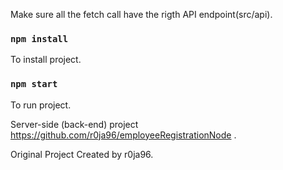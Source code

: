 Make sure all the fetch call have the rigth API endpoint(src/api).

### `npm install`

To install project.

### `npm start`

To run project.

Server-side (back-end) project https://github.com/r0ja96/employeeRegistrationNode .

Original Project Created by r0ja96.
